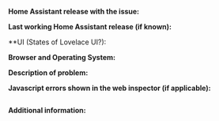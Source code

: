 <!-- READ THIS FIRST:
- If you need additional help with this template please refer to https://www.home-assistant.io/help/reporting_issues/
- Make sure you are running the latest version of Home Assistant before reporting an issue: https://github.com/home-assistant/home-assistant/releases
- This is for bugs only. Feature and enhancement requests should go in our community forum: https://community.home-assistant.io/c/feature-requests
- Provide as many details as possible. Do not delete any text from this template!
-->

**Home Assistant release with the issue:**
<!--
- Frontend -> Developer tools -> Info
- Or use this command: hass --version
-->

**Last working Home Assistant release (if known):**

**UI (States of Lovelace UI?):
<!--
- Frontend -> Developer tools -> Info
-->

**Browser and Operating System:**
<!--
Provide details about what browser (and version) you are seeing the issue in. And also which operating system this is on. If possible try to replicate the issue in other browsers and include your findings here.
-->

**Description of problem:**
<!--
Explain what the issue is, and how things should look/behave. If possible provide a screenshot with a description.
-->


**Javascript errors shown in the web inspector (if applicable):**
```

```

**Additional information:**
